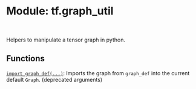<div itemscope itemtype="http://developers.google.com/ReferenceObject">
<meta itemprop="name" content="tf.graph_util" />
<meta itemprop="path" content="Stable" />
</div>

# Module: tf.graph_util


<table class="tfo-notebook-buttons tfo-api" align="left">
</table>



Helpers to manipulate a tensor graph in python.



## Functions

[`import_graph_def(...)`](../tf/graph_util/import_graph_def.md): Imports the graph from `graph_def` into the current default `Graph`. (deprecated arguments)



